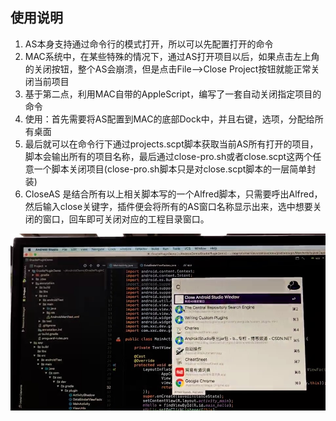 ## 使用说明
1.  AS本身支持通过命令行的模式打开，所以可以先配置打开的命令
2.  MAC系统中，在某些特殊的情况下，通过AS打开项目以后，如果点击左上角的关闭按钮，整个AS会崩溃，但是点击File-->Close Project按钮就能正常关闭当前项目
3.  基于第二点，利用MAC自带的AppleScript，编写了一套自动关闭指定项目的命令
4.  使用：首先需要将AS配置到MAC的底部Dock中，并且右键，选项，分配给所有桌面
5.  最后就可以在命令行下通过projects.scpt脚本获取当前AS所有打开的项目，脚本会输出所有的项目名称，最后通过close-pro.sh或者close.scpt这两个任意一个脚本关闭项目(close-pro.sh脚本只是对close.scpt脚本的一层简单封装)
6.  CloseAS 是结合所有以上相关脚本写的一个Alfred脚本，只需要呼出Alfred，然后输入close关键字，插件便会将所有的AS窗口名称显示出来，选中想要关闭的窗口，回车即可关闭对应的工程目录窗口。


[![预览](res/first_frame.jpg)](https://youtu.be/2SjPxVaDlM8)